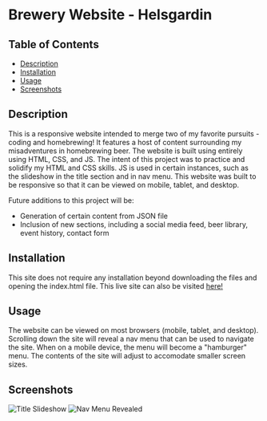 # Brewery Website - Helsgardin

## Table of Contents

- [Description](#description)
- [Installation](#installation)
- [Usage](#usage)
- [Screenshots](#screenshots)

## Description

This is a responsive website intended to merge two of my favorite pursuits - coding and homebrewing! It features a host of content surrounding my misadventures in homebrewing beer. The website is built using entirely using HTML, CSS, and JS. The intent of this project was to practice and solidify my HTML and CSS skills. JS is used in certain instances, such as the slideshow in the title section and in nav menu. This website was built to be responsive so that it can be viewed on mobile, tablet, and desktop.

Future additions to this project will be:

- Generation of certain content from JSON file
- Inclusion of new sections, including a social media feed, beer library, event history, contact form

## Installation

This site does not require any installation beyond downloading the files and opening the index.html file. This live site can also be visited [here!](https://johngardiner93.github.io/helsgardin-website/index.html)

## Usage

The website can be viewed on most browsers (mobile, tablet, and desktop). Scrolling down the site will reveal a nav menu that can be used to navigate the site. When on a mobile device, the menu will become a "hamburger" menu. The contents of the site will adjust to accomodate smaller screen sizes.

## Screenshots

![Title Slideshow](https://user-images.githubusercontent.com/7349117/129700195-db5cc470-b3f6-42d5-b28f-b1142eafb7f0.png)
![Nav Menu Revealed](https://user-images.githubusercontent.com/7349117/129700197-2f1aca66-0d48-41b6-86c7-1efa44196060.png)
